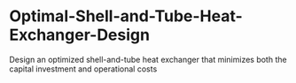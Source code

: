 # Optimal-Shell-and-Tube-Heat-Exchanger-Design
Design an optimized shell-and-tube heat exchanger that minimizes both the capital investment and operational costs
